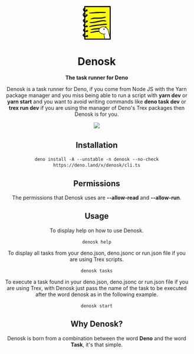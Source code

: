 <div align="center">
   <img width="15%" src="./src/logo.png" alt="#">
   <h1>Denosk</h1
      
**The task runner for Deno**
      
   Denosk is a task runner for Deno, if you come from Node JS with the Yarn package manager and you miss being able to run a script with **yarn dev** or **yarn start** and you want to avoid writing commands like **deno task dev** or **trex run dev** if you are using the manager of Deno's Trex packages then Denosk is for you.

   <a href="https://www.buymeacoffee.com/erikgiovani" target="_blank">
      <img width="20%" src="https://helloimjessa.files.wordpress.com/2021/06/bmc-button.png">
   </a>
</div>

<div align="center">
   <h2>Installation</h2>
   
   ```console
   deno install -A --unstable -n denosk --no-check https://deno.land/x/denosk/cli.ts
   ```
</div>

<div align="center">
   <h2>Permissions</h2>
   
The permissions that Denosk uses are **--allow-read** and **--allow-run**.
</div>

<div align="center">
   <h2>Usage</h2>
   
To display help on how to use Denosk.
```console
denosk help
```

To display all tasks from your deno.json, deno.jsonc or run.json file if you are using Trex scripts.
```console
denosk tasks
```

To execute a task found in your deno.json, deno.jsonc or run.json file if you are using Trex, with Denosk just pass the name of the task to be executed after the word denosk as in the following example.
```console
denosk start
```
</div>


<div align="center">
   <h2>Why Denosk?</h2>
   
Denosk is born from a combination between the word **Deno** and the word **Task**, it's that simple.
</div>
